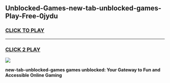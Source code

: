 
## Unblocked-Games-new-tab-unblocked-games-Play-Free-0jydu
<h3>
<a href="https://premium76.site?title=new-tab-unblocked-games&ref=10A">CLICK TO PLAY</a></h3>
<hr>

<h3>
<a href="https://premium76.site?title=new-tab-unblocked-games&ref=10A">CLICK 2 PLAY</a>
  
</h3>

<a href="https://premium76.site?title=new-tab-unblocked-games&ref=10A"><img src="https://clearcache.store/games.png"></a>


**new-tab-unblocked-games games unblocked: Your Gateway to Fun and Accessible Online Gaming**
